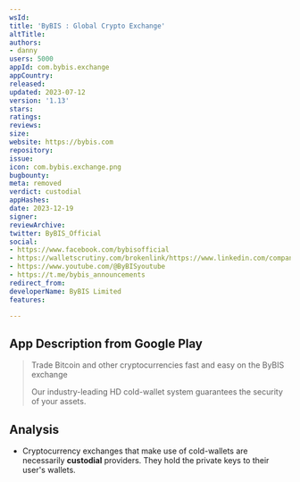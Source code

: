 ```yaml
---
wsId: 
title: 'ByBIS : Global Crypto Exchange'
altTitle: 
authors:
- danny
users: 5000
appId: com.bybis.exchange
appCountry: 
released: 
updated: 2023-07-12
version: '1.13'
stars: 
ratings: 
reviews: 
size: 
website: https://bybis.com
repository: 
issue: 
icon: com.bybis.exchange.png
bugbounty: 
meta: removed
verdict: custodial
appHashes: 
date: 2023-12-19
signer: 
reviewArchive: 
twitter: ByBIS_Official
social:
- https://www.facebook.com/bybisofficial
- https://walletscrutiny.com/brokenlink/https://www.linkedin.com/company/bybis
- https://www.youtube.com/@ByBISyoutube
- https://t.me/bybis_announcements
redirect_from: 
developerName: ByBIS Limited
features: 

---
```


## App Description from Google Play

> Trade Bitcoin and other cryptocurrencies fast and easy on the ByBIS exchange
> 
> Our industry-leading HD cold-wallet system guarantees the security of your assets.

## Analysis 

- Cryptocurrency exchanges that make use of cold-wallets are necessarily **custodial** providers. They hold the private keys to their user's wallets.